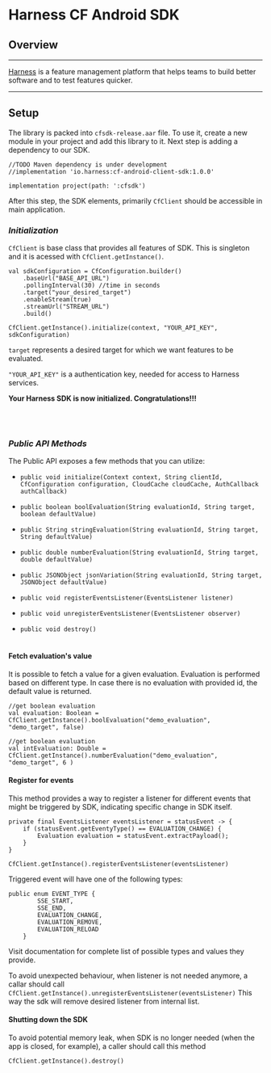 Harness CF Android SDK
========================
## Overview

-------------------------
[Harness](https://www.harness.io/) is a feature management platform that helps teams to build better software and to test features quicker.

-------------------------

## Setup
The library is packed into `cfsdk-release.aar` file. To use it, create a new module in your project and add this library to it. Next step is adding a dependency to our SDK.
```
//TODO Maven dependency is under development
//implementation 'io.harness:cf-android-client-sdk:1.0.0'

implementation project(path: ':cfsdk')
```
After this step, the SDK elements, primarily `CfClient` should be accessible in main application.

### **_Initialization_**
`CfClient` is base class that provides all features of SDK. This is singleton and it is acessed with `CfClient.getInstance()`. 

``` 
val sdkConfiguration = CfConfiguration.builder()
    .baseUrl("BASE_API_URL")
    .pollingInterval(30) //time in seconds
    .target("your_desired_target")
    .enableStream(true)
    .streamUrl("STREAM_URL")
    .build()

CfClient.getInstance().initialize(context, "YOUR_API_KEY", sdkConfiguration)
```
`target` represents a desired target for which we want features to be evaluated.

`"YOUR_API_KEY"` is a authentication key, needed for access to Harness services.


**Your Harness SDK is now initialized. Congratulations!!!**

<br><br>
### **_Public API Methods_** ###
The Public API exposes a few methods that you can utilize:

* `public void initialize(Context context, String clientId, CfConfiguration configuration, CloudCache cloudCache, AuthCallback authCallback)`

* `public boolean boolEvaluation(String evaluationId, String target, boolean defaultValue)`

* `public String stringEvaluation(String evaluationId, String target, String defaultValue)`

* `public double numberEvaluation(String evaluationId, String target, double defaultValue)`

* `public JSONObject jsonVariation(String evaluationId, String target, JSONObject defaultValue)`

* `public void registerEventsListener(EventsListener listener)`

* `public void unregisterEventsListener(EventsListener observer)`

* `public void destroy()`
<br><br>


#### Fetch evaluation's value
It is possible to fetch a value for a given evaluation. Evaluation is performed based on different type. In case there is no evaluation with provided id, the default value is returned.
```
//get boolean evaluation
val evaluation: Boolean = CfClient.getInstance().boolEvaluation("demo_evaluation", "demo_target", false)  

//get boolean evaluation
val intEvaluation: Double = CfClient.getInstance().numberEvaluation("demo_evaluation", "demo_target", 6 )  
```

#### Register for events
This method provides a way to register a listener for different events that might be triggered by SDK, indicating specific change in SDK itself.

```
private final EventsListener eventsListener = statusEvent -> {
    if (statusEvent.getEventyType() == EVALUATION_CHANGE) {
        Evaluation evaluation = statusEvent.extractPayload();
    }
}

CfClient.getInstance().registerEventsListener(eventsListener)
```


Triggered event will have one of the following types:

```   
public enum EVENT_TYPE {
        SSE_START,
        SSE_END,
        EVALUATION_CHANGE,
        EVALUATION_REMOVE,
        EVALUATION_RELOAD
    }
```
Visit documentation for complete list of possible types and values they provide.

To avoid unexpected behaviour, when listener is not needed anymore, a callar should call 
`CfClient.getInstance().unregisterEventsListener(eventsListener)`
This way the sdk will remove desired listener from internal list.

#### Shutting down the SDK
To avoid potential memory leak, when SDK is no longer needed (when the app is closed, for example), a caller should call this method
```
CfClient.getInstance().destroy()
```
